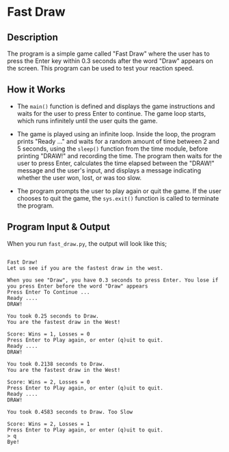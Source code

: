 # Fast Draw

## Description

The program is a simple game called "Fast Draw" where the user has to press the Enter key within 0.3 seconds after the word "Draw" appears on the screen. This program can be used to test your reaction speed.

## How it Works

- The `main()` function is defined and displays the game instructions and waits for the user to press Enter to continue. The game loop starts, which runs infinitely until the user quits the game. 

- The game is played using an infinite loop. Inside the loop, the program prints "Ready ..." and waits for a random amount of time between 2 and 5 seconds, using the `sleep()` function from the time module, before printing "DRAW!" and recording the time. The program then waits for the user to press Enter, calculates the time elapsed between the "DRAW!" message and the user's input, and displays a message indicating whether the user won, lost, or was too slow.

- The program prompts the user to play again or quit the game. If the user chooses to quit the game, the `sys.exit()` function is called to terminate the program.


## Program Input & Output
When you run `fast_draw.py`, the output will look like this;

```

Fast Draw!
Let us see if you are the fastest draw in the west. 

When you see "Draw", you have 0.3 seconds to press Enter. You lose if you press Enter before the word "Draw" appears
Press Enter To Continue ...
Ready ....
DRAW!

You took 0.25 seconds to Draw. 
You are the fastest draw in the West!

Score: Wins = 1, Losses = 0
Press Enter to Play again, or enter (q)uit to quit.
Ready ....
DRAW!

You took 0.2138 seconds to Draw. 
You are the fastest draw in the West!

Score: Wins = 2, Losses = 0
Press Enter to Play again, or enter (q)uit to quit.
Ready ....
DRAW!

You took 0.4583 seconds to Draw. Too Slow

Score: Wins = 2, Losses = 1
Press Enter to Play again, or enter (q)uit to quit.
> q
Bye!
```
